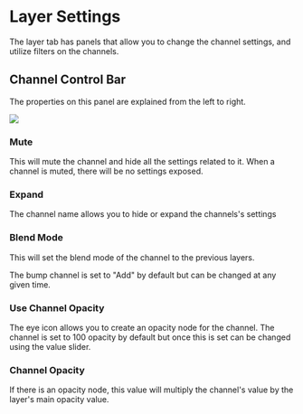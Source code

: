 # Layer Settings

The layer tab has panels that allow you to change the channel settings, and utilize filters on the channels.

## Channel Control Bar

The properties on this panel are explained from the left to right.

![](../img/panel_layer_channel_closed.png)

### Mute

This will mute the channel and hide all the settings related to it. When a channel is muted, there will be no settings exposed.

### Expand

The channel name allows you to hide or expand the channels's settings

### Blend Mode

This will set the blend mode of the channel to the previous layers.

The bump channel is set to "Add" by default but can be changed at any given time.

### Use Channel Opacity

The eye icon allows you to create an opacity node for the channel. The channel is set to 100 opacity by default but once this is set can be changed using the value slider.

### Channel Opacity

If there is an opacity node, this value will multiply the channel's value by the layer's main opacity value.

